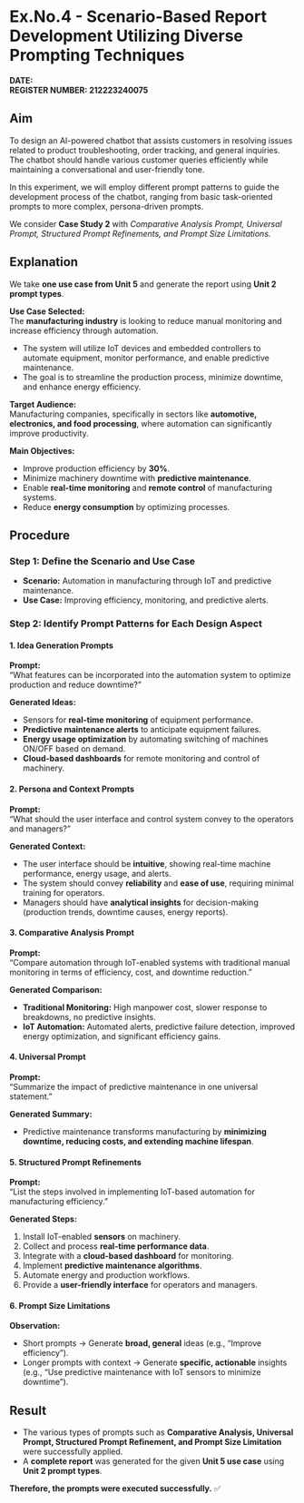 # Ex.No.4 - Scenario-Based Report Development Utilizing Diverse Prompting Techniques  

**DATE:**  
**REGISTER NUMBER: 212223240075**  

## Aim  
To design an AI-powered chatbot that assists customers in resolving issues related to product troubleshooting, order tracking, and general inquiries. The chatbot should handle various customer queries efficiently while maintaining a conversational and user-friendly tone.  

In this experiment, we will employ different prompt patterns to guide the development process of the chatbot, ranging from basic task-oriented prompts to more complex, persona-driven prompts.  

We consider **Case Study 2** with *Comparative Analysis Prompt, Universal Prompt, Structured Prompt Refinements, and Prompt Size Limitations*.  


## Explanation  
We take **one use case from Unit 5** and generate the report using **Unit 2 prompt types**.  

**Use Case Selected:**  
The **manufacturing industry** is looking to reduce manual monitoring and increase efficiency through automation.  

- The system will utilize IoT devices and embedded controllers to automate equipment, monitor performance, and enable predictive maintenance.  
- The goal is to streamline the production process, minimize downtime, and enhance energy efficiency.  

**Target Audience:**  
Manufacturing companies, specifically in sectors like **automotive, electronics, and food processing**, where automation can significantly improve productivity.  

**Main Objectives:**  
- Improve production efficiency by **30%**.  
- Minimize machinery downtime with **predictive maintenance**.  
- Enable **real-time monitoring** and **remote control** of manufacturing systems.  
- Reduce **energy consumption** by optimizing processes.  

## Procedure  

### Step 1: Define the Scenario and Use Case  
- **Scenario:** Automation in manufacturing through IoT and predictive maintenance.  
- **Use Case:** Improving efficiency, monitoring, and predictive alerts.  

### Step 2: Identify Prompt Patterns for Each Design Aspect  

#### 1. **Idea Generation Prompts**  
**Prompt:**  
 “What features can be incorporated into the automation system to optimize production and reduce downtime?”  

**Generated Ideas:**  
- Sensors for **real-time monitoring** of equipment performance.  
- **Predictive maintenance alerts** to anticipate equipment failures.  
- **Energy usage optimization** by automating switching of machines ON/OFF based on demand.  
- **Cloud-based dashboards** for remote monitoring and control of machinery.  

#### 2. **Persona and Context Prompts**  
**Prompt:**  
 “What should the user interface and control system convey to the operators and managers?”  

**Generated Context:**  
- The user interface should be **intuitive**, showing real-time machine performance, energy usage, and alerts.  
- The system should convey **reliability** and **ease of use**, requiring minimal training for operators.  
- Managers should have **analytical insights** for decision-making (production trends, downtime causes, energy reports).  

#### 3. **Comparative Analysis Prompt**  
**Prompt:**  
 “Compare automation through IoT-enabled systems with traditional manual monitoring in terms of efficiency, cost, and downtime reduction.”  

**Generated Comparison:**  
- **Traditional Monitoring:** High manpower cost, slower response to breakdowns, no predictive insights.  
- **IoT Automation:** Automated alerts, predictive failure detection, improved energy optimization, and significant efficiency gains.  


#### 4. **Universal Prompt**  
**Prompt:**  
 “Summarize the impact of predictive maintenance in one universal statement.”  

**Generated Summary:**  
- Predictive maintenance transforms manufacturing by **minimizing downtime, reducing costs, and extending machine lifespan**.  


#### 5. **Structured Prompt Refinements**  
**Prompt:**  
 “List the steps involved in implementing IoT-based automation for manufacturing efficiency.”  

**Generated Steps:**  
1. Install IoT-enabled **sensors** on machinery.  
2. Collect and process **real-time performance data**.  
3. Integrate with a **cloud-based dashboard** for monitoring.  
4. Implement **predictive maintenance algorithms**.  
5. Automate energy and production workflows.  
6. Provide a **user-friendly interface** for operators and managers.  


#### 6. **Prompt Size Limitations**  
**Observation:**  
- Short prompts → Generate **broad, general** ideas (e.g., “Improve efficiency”).  
- Longer prompts with context → Generate **specific, actionable** insights (e.g., “Use predictive maintenance with IoT sensors to minimize downtime”).  

## Result  
- The various types of prompts such as **Comparative Analysis, Universal Prompt, Structured Prompt Refinement, and Prompt Size Limitation** were successfully applied.  
- A **complete report** was generated for the given **Unit 5 use case** using **Unit 2 prompt types**.  

**Therefore, the prompts were executed successfully.** ✅  
